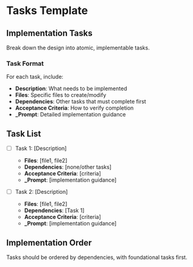 # Tasks Template

## Implementation Tasks
Break down the design into atomic, implementable tasks.

### Task Format
For each task, include:
- **Description**: What needs to be implemented
- **Files**: Specific files to create/modify
- **Dependencies**: Other tasks that must complete first
- **Acceptance Criteria**: How to verify completion
- **_Prompt**: Detailed implementation guidance

## Task List
- [ ] Task 1: [Description]
  - **Files**: [file1, file2]
  - **Dependencies**: [none/other tasks]
  - **Acceptance Criteria**: [criteria]
  - **_Prompt**: [implementation guidance]

- [ ] Task 2: [Description]
  - **Files**: [file1, file2]
  - **Dependencies**: [Task 1]
  - **Acceptance Criteria**: [criteria]
  - **_Prompt**: [implementation guidance]

## Implementation Order
Tasks should be ordered by dependencies, with foundational tasks first.
